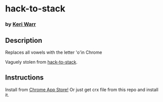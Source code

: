 # hack-to-stack
### by [Keri Warr](https://github.com/keriwarr)

## Description
Replaces all vowels with the letter 'o'in Chrome

Vaguely stolen from [hack-to-stack](https://github.com/elvinyung/hack-to-stack).

## Instructions
Install from [Chrome App Store!](https://chrome.google.com/webstore/detail/nfgjijmjfoflnlpocdodcnhbplecnick/)
Or just get crx file from this repo and install it.
